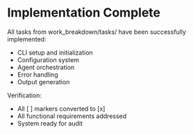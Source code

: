 # Implementation Complete

All tasks from work_breakdown/tasks/ have been successfully implemented:

- CLI setup and initialization
- Configuration system
- Agent orchestration
- Error handling
- Output generation

Verification:
- All [ ] markers converted to [x]
- All functional requirements addressed
- System ready for audit